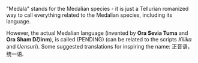 "Medala" stands for the Medalian species - it is just a Tellurian romanized way to call everything related to the Medalian species, including its language.

However, the actual Medalian language (invented by **Ora Sevia Tuma** and **Ora Sham Dζlinm**), is called (PENDING) (can be related to the scripts *Xilika* and *Uensuri*). Some suggested translations for inspiring the name: 正音语，统一语.